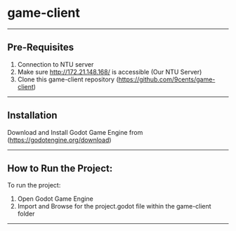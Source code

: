 # game-client

---
## Pre-Requisites

1. Connection to NTU server
2. Make sure http://172.21.148.168/ is accessible (Our NTU Server)
3. Clone this game-client repository 
(https://github.com/9cents/game-client)

---
## Installation

Download and Install Godot Game Engine from 
(https://godotengine.org/download)

---
## How to Run the Project:
 
To run the project:

1. Open Godot Game Engine 
2. Import and Browse for the project.godot file within the game-client folder 

---

